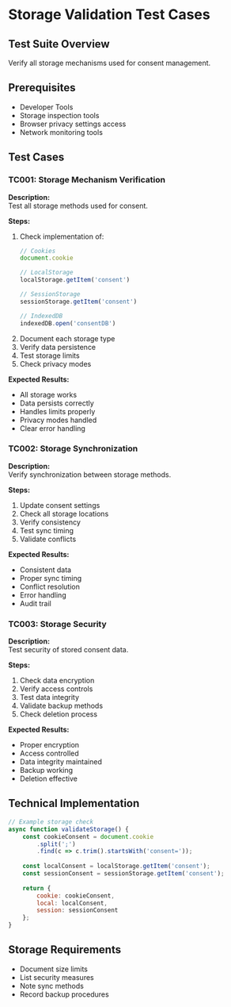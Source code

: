 # Storage Validation Test Cases

## Test Suite Overview
Verify all storage mechanisms used for consent management.

## Prerequisites
* Developer Tools
* Storage inspection tools
* Browser privacy settings access
* Network monitoring tools

## Test Cases

### TC001: Storage Mechanism Verification
**Description:**  
Test all storage methods used for consent.

**Steps:**
1. Check implementation of:
   ```javascript
   // Cookies
   document.cookie
   
   // LocalStorage
   localStorage.getItem('consent')
   
   // SessionStorage
   sessionStorage.getItem('consent')
   
   // IndexedDB
   indexedDB.open('consentDB')
   ```
2. Document each storage type
3. Verify data persistence
4. Test storage limits
5. Check privacy modes

**Expected Results:**
- All storage works
- Data persists correctly
- Handles limits properly
- Privacy modes handled
- Clear error handling

### TC002: Storage Synchronization
**Description:**  
Verify synchronization between storage methods.

**Steps:**
1. Update consent settings
2. Check all storage locations
3. Verify consistency
4. Test sync timing
5. Validate conflicts

**Expected Results:**
- Consistent data
- Proper sync timing
- Conflict resolution
- Error handling
- Audit trail

### TC003: Storage Security
**Description:**  
Test security of stored consent data.

**Steps:**
1. Check data encryption
2. Verify access controls
3. Test data integrity
4. Validate backup methods
5. Check deletion process

**Expected Results:**
- Proper encryption
- Access controlled
- Data integrity maintained
- Backup working
- Deletion effective

## Technical Implementation
```javascript
// Example storage check
async function validateStorage() {
    const cookieConsent = document.cookie
        .split(';')
        .find(c => c.trim().startsWith('consent='));
    
    const localConsent = localStorage.getItem('consent');
    const sessionConsent = sessionStorage.getItem('consent');
    
    return {
        cookie: cookieConsent,
        local: localConsent,
        session: sessionConsent
    };
}
```

## Storage Requirements
* Document size limits
* List security measures
* Note sync methods
* Record backup procedures
